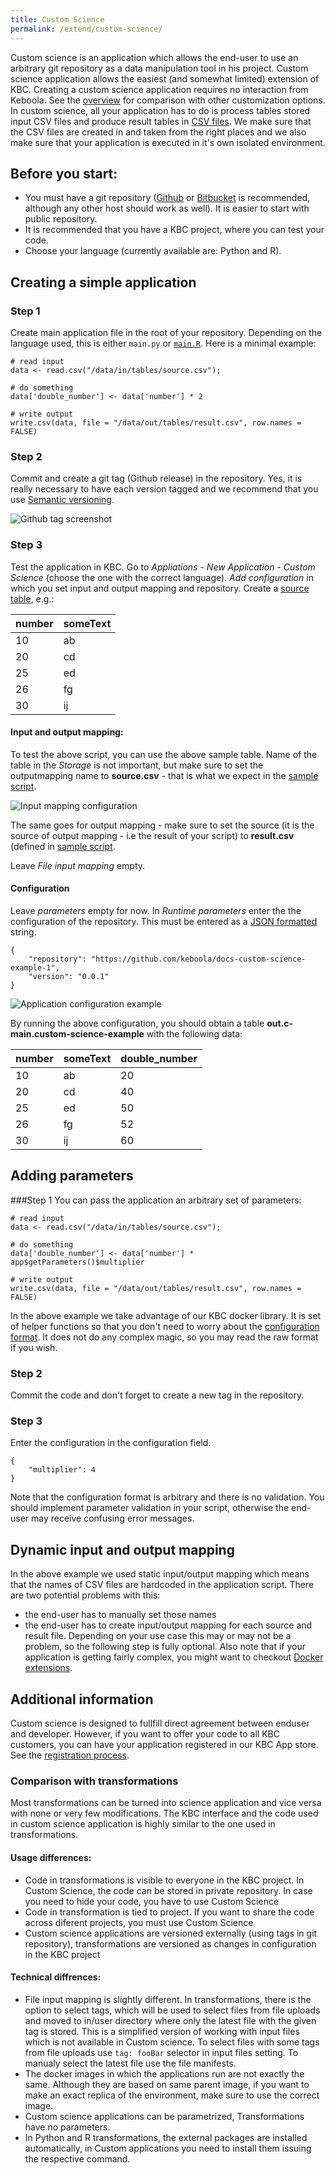 ```yaml
---
title: Custom Science
permalink: /extend/custom-science/
---
```


Custom science is an application which allows the end-user to use an arbitrary git repository as a data manipulation 
tool in his project. Custom science application allows the easiest (and somewhat limited) extension of KBC. Creating 
a custom science application requires no interaction from Keboola. See the [overview](/extend/) for comparison with 
other customization options.
In custom science, all your application has to do is process tables stored input CSV files and produce result tables 
in [CSV files](/extend/common-interface/). We make sure that the CSV files are created in and taken from the right places and we also make sure 
that your application is executed in it's own isolated environment.

## Before you start:	
- You must have a git repository ([Github](https://github.com/) or [Bitbucket](https://bitbucket.org/) is recommended, 
although any other host should work as well). It is easier to start with public repository.
- It is recommended that you have a KBC project, where you can test your code.
- Choose your language (currently available are: Python and R).

## Creating a simple application

### Step 1
Create main application file in the root of your repository. Depending on the language used, 
this is either `main.py` or [`main.R`](https://github.com/keboola/docs-custom-science-example-1/blob/master/main.R). 
Here is a minimal example:

	# read input
	data <- read.csv("/data/in/tables/source.csv");

	# do something 
	data['double_number'] <- data['number'] * 2

	# write output
	write.csv(data, file = "/data/out/tables/result.csv", row.names = FALSE)

### Step 2
Commit and create a git tag (Github release) in the repository. Yes, it is really necessary to have each version tagged and we recommend 
that you use [Semantic versioning](http://semver.org/).

![Github tag screenshot](/extend/custom-science/repository-tag.png)

### Step 3
Test the application in KBC. Go to *Appliations* - *New Application* - *Custom Science* (choose the one with the correct 
language). *Add configuration* in which you set input and output mapping and repository. Create a 
[source table](/extend/custom-science/source.csv), e.g.:

| number | someText |
| -------- | --- |
| 10 | ab |
| 20 | cd |
| 25 | ed |
| 26 | fg |
| 30 | ij |

#### Input and output mapping:
To test the above script, you can use the above sample table. Name of the table in the *Storage* is not important, 
but make sure to set the outputmapping name to **source.csv** - that is what we expect in 
the [sample script](https://github.com/keboola/docs-custom-science-example-1/blob/master/main.R#L2).

![Input mapping configuration](/extend/custom-science/input-mapping.png)

The same goes for output mapping - make sure to set the source (it is the source of output mapping - i.e 
the result of your script) to **result.csv** (defined 
in [sample script](https://github.com/keboola/docs-custom-science-example-1/blob/master/main.R#L8).

Leave *File input mapping* empty.

#### Configuration 
Leave *parameters* empty for now. In *Runtime parameters* enter the the configuration of the repository. 
This must be entered as a [JSON formatted](http://www.w3schools.com/json/json_syntax.asp) string.

	{
		"repository": "https://github.com/keboola/docs-custom-science-example-1",
		"version": "0.0.1"
	}

![Application configuration example](/extend/custom-science/configuration.png)

By running the above configuration, you should obtain a table **out.c-main.custom-science-example** with the following data:

number | someText | double_number
--- | --- | ---
10 | ab | 20
20 | cd | 40
25 | ed | 50
26 | fg | 52
30 | ij | 60


## Adding parameters

###Step 1
You can pass the application an arbitrary set of parameters:

	# read input
	data <- read.csv("/data/in/tables/source.csv");

	# do something 
	data['double_number'] <- data['number'] * app$getParameters()$multiplier

	# write output
	write.csv(data, file = "/data/out/tables/result.csv", row.names = FALSE)

In the above example we take advantage of our KBC docker library. It is set of helper functions so that you don't need to worry about the [configuration format](/extend/common-interface/config-file/). It does not do any complex magic, so you may read the raw format if you wish.

### Step 2
Commit the code and don't forget to create a new tag in the repository.

### Step 3
Enter the configuration in the configuration field.

	{
		"multiplier": 4
	}

Note that the configuration format is arbitrary and there is no validation. You should implement parameter validation in your script, otherwise the end-user may receive confusing error messages.


## Dynamic input and output mapping
In the above example we used static input/output mapping which means that the names of CSV files are hardcoded in the application script. There are two potential problems with this:
- the end-user has to manually set those names
- the end-user has to create input/output mapping for each source and result file. 
Depending on your use case this may or may not be a problem, so the following step is fully optional. Also note that if your application is getting fairly complex, you might want to checkout [Docker extensions](/extend/docker).


## Additional information
Custom science is designed to fullfill direct agreement between enduser and developer. However, if you want to offer your code to all KBC customers, you can have your application registered in our KBC App store. See the [registration process](/extend/registration/).

### Comparison with transformations
Most transformations can be turned into science application and vice versa with none or very few modifications. The KBC interface and the code used in custom science application is highly similar to the one used in transformations. 

#### Usage differences:
- Code in transformations is visible to everyone in the KBC project. In Custom Science, the code can be stored in private repository. In case you need to hide your code, you have to use Custom Science
- Code in transformation is tied to project. If you want to share the code across diferent projects, you must use Custom Science
- Custom science applications are versioned externally (using tags in git repository), transformations are versioned as changes in configuration in the KBC project

#### Technical diffrences:
- File input mapping is slightly different. In transformations, there is the option to select tags, which will be used to select files from file uploads and moved to in/user directory where only the latest file with the given tag is stored. This is a simplified version of working with input files which is not available in Custom science. To select files with some tags from file uploads use `tag: fooBar` selector in input files setting. To manualy select the latest file use the file manifests.
- The docker images in which the applications run are not exactly the same. Although they are based on same parent image, if you want to make an exact replica of the environment, make sure to use the correct image.
- Custom science applications can be parametrized, Transformations have no parameters.
- In Python and R transformations, the external packages are installed automatically, in Custom applications you need to install them issuing the respective command. 
